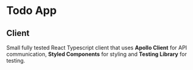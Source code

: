 # Todo App

## Client

Small fully tested React Typescript client that uses **Apollo Client** for API communication, **Styled Components** for styling and **Testing Library** for testing.
